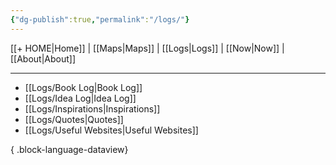 ```yaml
---
{"dg-publish":true,"permalink":"/logs/"}
---
```



[[+ HOME\|Home]] | [[Maps\|Maps]] | [[Logs\|Logs]] | [[Now\|Now]] | [[About\|About]]

---

- [[Logs/Book Log\|Book Log]]
- [[Logs/Idea Log\|Idea Log]]
- [[Logs/Inspirations\|Inspirations]]
- [[Logs/Quotes\|Quotes]]
- [[Logs/Useful Websites\|Useful Websites]]

{ .block-language-dataview}